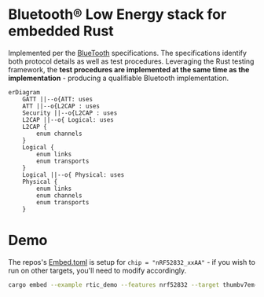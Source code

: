 Bluetooth® Low Energy stack for embedded Rust
================================================================================
Implemented per the [BlueTooth](https://www.bluetooth.com/specifications/specs/)
specifications. The specifications identify both protocol details as well as
test procedures. Leveraging the Rust testing framework, the **test procedures are
implemented at the same time as the implementation** - producing a qualifiable
Bluetooth implementation.

```mermaid
erDiagram
    GATT ||--o{ATT: uses
    ATT ||--o{L2CAP : uses
    Security ||--o{L2CAP : uses
    L2CAP ||--o{ Logical: uses
    L2CAP {
        enum channels
    }
    Logical {
        enum links
        enum transports
    }
    Logical ||--o{ Physical: uses
    Physical {
        enum links
        enum channels
        enum transports
    }
```

<!-- `Host` is implemented in [`ble`](ble/). This implementation is hardware agnostic.

`Controller/HCI` is implemented in `*-hci`
* [nrf52x-hci](nrf5x-hci/) supports [nrf52 family](https://github.com/nrf-rs/nrf-hal) -->


Demo
================================================================================
The repos's [Embed.toml](Embed.toml) is setup for `chip = "nRF52832_xxAA"` - if
you wish to run on other targets, you'll need to modify accordingly.

```sh
cargo embed --example rtic_demo --features nrf52832 --target thumbv7em-none-eabihf
```










